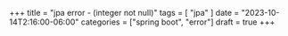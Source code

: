 +++
title = "jpa error - (integer not null)"
tags = [
    "jpa"
]
date = "2023-10-14T2:16:00-06:00"
categories = ["spring boot", "error"]
draft = true
+++

